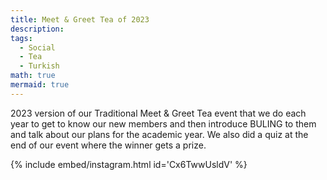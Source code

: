 ```yaml
---
title: Meet & Greet Tea of 2023
description:
tags:
  - Social
  - Tea
  - Turkish
math: true
mermaid: true
---
```

2023 version of our Traditional Meet & Greet Tea event that we do each year to get to know our new members and then introduce BULING to them and talk about our plans for the academic year. We also did a quiz at the end of our event where the winner gets a prize.

{% include embed/instagram.html id='Cx6TwwUsldV' %}